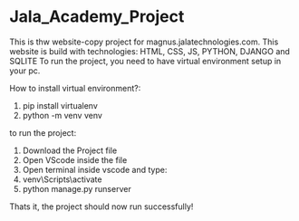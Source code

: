 # Jala_Academy_Project
This is thw website-copy project for magnus.jalatechnologies.com. 
This website is build with technologies: HTML, CSS, JS, PYTHON, DJANGO and SQLITE 
To run the project, you need to have virtual environment setup in your pc.

How to install virtual environment?:
1. pip install virtualenv
2. python -m venv venv

to run the project:
1. Download the Project file
2. Open VScode inside the file
3. Open terminal inside vscode and type:
4. venv\Scripts\activate
5. python manage.py runserver

Thats it, the project should now run successfully!
